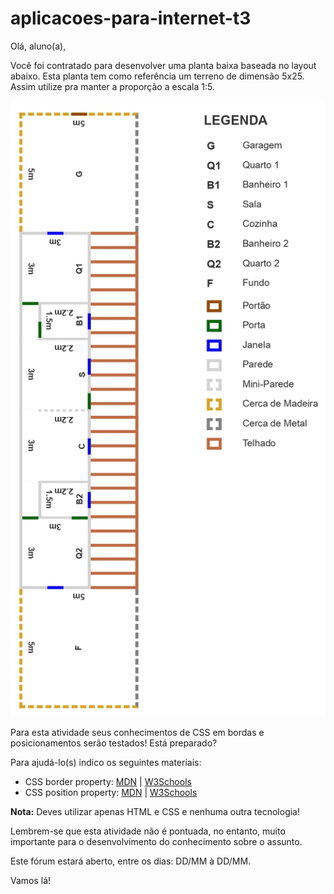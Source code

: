 # aplicacoes-para-internet-t3

Olá, aluno(a),

Você foi contratado para desenvolver uma planta baixa baseada no layout abaixo. Esta planta tem como referência um terreno de dimensão 5x25. Assim utilize pra manter a proporção a escala 1:5.

![layout!](aplicacoes-para-internet-t3/assets/img/readme.jpg)

Para esta atividade seus conhecimentos de CSS em bordas e posicionamentos serão testados! Está preparado?

Para ajudá-lo(s) indico os seguintes materiais:

  - CSS border property: [MDN](https://developer.mozilla.org/en-US/docs/Web/CSS/border) | [W3Schools](https://www.w3schools.com/css/css_border.asp)
  - CSS position property: [MDN](https://developer.mozilla.org/pt-BR/docs/Web/CSS/position) | [W3Schools](https://www.w3schools.com/css/css_positioning.asp)

**Nota:** Deves utilizar apenas HTML e CSS e nenhuma outra tecnologia!

Lembrem-se que esta atividade não é pontuada, no entanto, muito importante para o desenvolvimento do conhecimento sobre o assunto.

Este fórum estará aberto, entre os dias: DD/MM à DD/MM.

Vamos lá!
